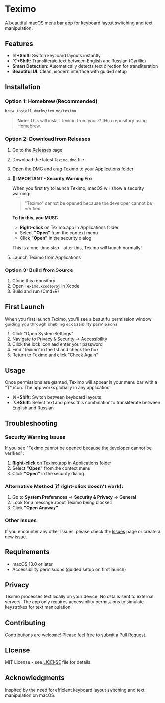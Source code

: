 # Teximo

A beautiful macOS menu bar app for keyboard layout switching and text manipulation.

## Features

- **⌘+Shift**: Switch keyboard layouts instantly
- **⌥+Shift**: Transliterate text between English and Russian (Cyrillic)
- **Smart Detection**: Automatically detects text direction for transliteration
- **Beautiful UI**: Clean, modern interface with guided setup

## Installation

### Option 1: Homebrew (Recommended)
```bash
brew install dmrkv/teximo/teximo
```

> **Note**: This will install Teximo from your GitHub repository using Homebrew.

### Option 2: Download from Releases
1. Go to the [Releases](https://github.com/dmrkv/teximo/releases) page
2. Download the latest `Teximo.dmg` file
3. Open the DMG and drag Teximo to your Applications folder
4. **🚨 IMPORTANT - Security Warning Fix:**
   
   When you first try to launch Teximo, macOS will show a security warning:
   > "Teximo" cannot be opened because the developer cannot be verified.
   
   **To fix this, you MUST:**
   - **Right-click** on Teximo.app in Applications folder
   - Select **"Open"** from the context menu
   - Click **"Open"** in the security dialog
   
   This is a one-time step - after this, Teximo will launch normally!
5. Launch Teximo from Applications

### Option 3: Build from Source
1. Clone this repository
2. Open `Teximo.xcodeproj` in Xcode
3. Build and run (Cmd+R)

## First Launch

When you first launch Teximo, you'll see a beautiful permission window guiding you through enabling accessibility permissions:

1. Click "Open System Settings"
2. Navigate to Privacy & Security → Accessibility
3. Click the lock icon and enter your password
4. Find 'Teximo' in the list and check the box
5. Return to Teximo and click "Check Again"

## Usage

Once permissions are granted, Teximo will appear in your menu bar with a "T" icon. The app works globally in any application:

- **⌘+Shift**: Switch between keyboard layouts
- **⌥+Shift**: Select text and press this combination to transliterate between English and Russian

## Troubleshooting

### Security Warning Issues
If you see "Teximo cannot be opened because the developer cannot be verified":
1. **Right-click** on Teximo.app in Applications folder
2. Select **"Open"** from the context menu
3. Click **"Open"** in the security dialog

### Alternative Method (if right-click doesn't work):
1. Go to **System Preferences** → **Security & Privacy** → **General**
2. Look for a message about Teximo being blocked
3. Click **"Open Anyway"**

### Other Issues
If you encounter any other issues, please check the [Issues](https://github.com/dmrkv/teximo/issues) page or create a new issue.

## Requirements

- macOS 13.0 or later
- Accessibility permissions (guided setup on first launch)

## Privacy

Teximo processes text locally on your device. No data is sent to external servers. The app only requires accessibility permissions to simulate keystrokes for text manipulation.

## Contributing

Contributions are welcome! Please feel free to submit a Pull Request.

## License

MIT License - see [LICENSE](LICENSE) file for details.

## Acknowledgments

Inspired by the need for efficient keyboard layout switching and text manipulation on macOS.
